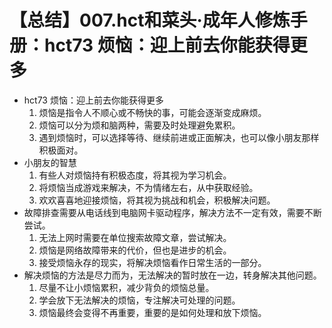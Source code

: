 # 【总结】007.hct和菜头·成年人修炼手册：hct73 烦恼：迎上前去你能获得更多

-   hct73 烦恼：迎上前去你能获得更多
    1.  烦恼是指令人不顺心或不畅快的事，可能会逐渐变成麻烦。
    2.  烦恼可以分为烦和脑两种，需要及时处理避免累积。
    3.  遇到烦恼时，可以选择等待、继续前进或正面解决，也可以像小朋友那样积极面对。
-   小朋友的智慧
    1.  有些人对烦恼持有积极态度，将其视为学习机会。
    2.  将烦恼当成游戏来解决，不为情绪左右，从中获取经验。
    3.  欢欢喜喜地迎接烦恼，将其视为挑战和机会，积极解决问题。
-   故障排查需要从电话线到电脑网卡驱动程序，解决方法不一定有效，需要不断尝试。
    1.  无法上网时需要在单位搜索故障文章，尝试解决。
    2.  烦恼是网络故障带来的代价，但也是进步的机会。
    3.  接受烦恼永存的现实，将解决烦恼看作日常生活的一部分。
-   解决烦恼的方法是尽力而为，无法解决的暂时放在一边，转身解决其他问题。
    1.  尽量不让小烦恼累积，减少背负的烦恼总量。
    2.  学会放下无法解决的烦恼，专注解决可处理的问题。
    3.  烦恼最终会变得不再重要，重要的是如何处理和放下烦恼。